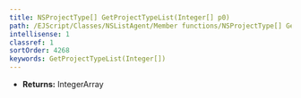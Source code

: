 ```yaml
---
title: NSProjectType[] GetProjectTypeList(Integer[] p0)
path: /EJScript/Classes/NSListAgent/Member functions/NSProjectType[] GetProjectTypeList(Integer[] p_0)
intellisense: 1
classref: 1
sortOrder: 4268
keywords: GetProjectTypeList(Integer[])
---
```



* **Returns:** IntegerArray


